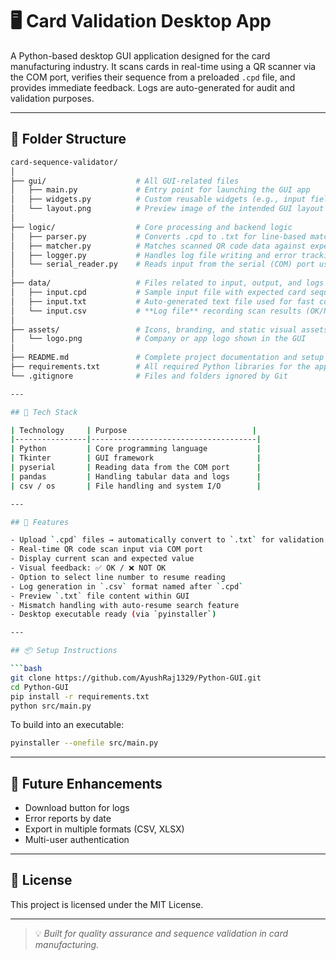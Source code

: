 # 🖥️ Card Validation Desktop App

A Python-based desktop GUI application designed for the card manufacturing industry. It scans cards in real-time using a QR scanner via the COM port, verifies their sequence from a preloaded `.cpd` file, and provides immediate feedback. Logs are auto-generated for audit and validation purposes.

---

## 📁 Folder Structure

```bash
card-sequence-validator/
│
├── gui/                    # All GUI-related files
│   ├── main.py             # Entry point for launching the GUI app
│   ├── widgets.py          # Custom reusable widgets (e.g., input fields, log table)
│   └── layout.png          # Preview image of the intended GUI layout
│
├── logic/                  # Core processing and backend logic
│   ├── parser.py           # Converts .cpd to .txt for line-based matching
│   ├── matcher.py          # Matches scanned QR code data against expected list
│   ├── logger.py           # Handles log file writing and error tracking
│   └── serial_reader.py    # Reads input from the serial (COM) port used by QR scanner
│
├── data/                   # Files related to input, output, and logs
│   ├── input.cpd           # Sample input file with expected card sequence
│   ├── input.txt           # Auto-generated text file used for fast comparison
│   └── input.csv           # **Log file** recording scan results (OK/Not OK, timestamp, scanned data)
│
├── assets/                 # Icons, branding, and static visual assets
│   └── logo.png            # Company or app logo shown in the GUI
│
├── README.md               # Complete project documentation and setup guide
├── requirements.txt        # All required Python libraries for the app
└── .gitignore              # Files and folders ignored by Git

---

## 🧰 Tech Stack

| Technology     | Purpose                            |
|----------------|-------------------------------------|
| Python         | Core programming language           |
| Tkinter        | GUI framework                       |
| pyserial       | Reading data from the COM port      |
| pandas         | Handling tabular data and logs      |
| csv / os       | File handling and system I/O        |

---

## 🚀 Features

- Upload `.cpd` files → automatically convert to `.txt` for validation
- Real-time QR code scan input via COM port
- Display current scan and expected value
- Visual feedback: ✅ OK / ❌ NOT OK
- Option to select line number to resume reading
- Log generation in `.csv` format named after `.cpd`
- Preview `.txt` file content within GUI
- Mismatch handling with auto-resume search feature
- Desktop executable ready (via `pyinstaller`)

---

## 📦 Setup Instructions

```bash
git clone https://github.com/AyushRaj1329/Python-GUI.git
cd Python-GUI
pip install -r requirements.txt
python src/main.py
```

To build into an executable:

```bash
pyinstaller --onefile src/main.py
```

---

## 📌 Future Enhancements

- Download button for logs
- Error reports by date
- Export in multiple formats (CSV, XLSX)
- Multi-user authentication

---

## 📄 License

This project is licensed under the MIT License.

---

> 💡 *Built for quality assurance and sequence validation in card manufacturing.*
